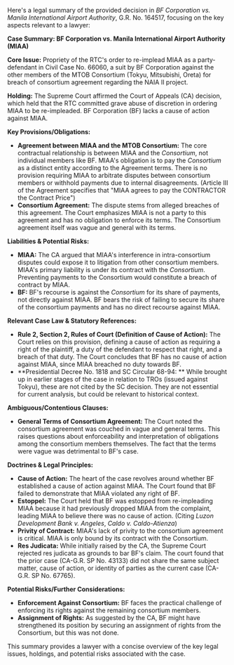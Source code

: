 Here's a legal summary of the provided decision in *BF Corporation vs. Manila International Airport Authority*, G.R. No. 164517, focusing on the key aspects relevant to a lawyer:

**Case Summary: BF Corporation vs. Manila International Airport Authority (MIAA)**

**Core Issue:** Propriety of the RTC's order to re-implead MIAA as a party-defendant in Civil Case No. 66060, a suit by BF Corporation against the other members of the MTOB Consortium (Tokyu, Mitsubishi, Oreta) for breach of consortium agreement regarding the NAIA II project.

**Holding:** The Supreme Court affirmed the Court of Appeals (CA) decision, which held that the RTC committed grave abuse of discretion in ordering MIAA to be re-impleaded. BF Corporation (BF) lacks a cause of action against MIAA.

**Key Provisions/Obligations:**

*   **Agreement between MIAA and the MTOB Consortium:** The core contractual relationship is between MIAA and the *Consortium*, not individual members like BF. MIAA's obligation is to pay the *Consortium* as a distinct entity according to the Agreement terms. There is no provision requiring MIAA to arbitrate disputes between consortium members or withhold payments due to internal disagreements. (Article III of the Agreement specifies that "MIAA agrees to pay the CONTRACTOR the Contract Price")
*   **Consortium Agreement:** The dispute stems from alleged breaches of this agreement. The Court emphasizes MIAA is not a party to this agreement and has no obligation to enforce its terms. The Consortium agreement itself was vague and general with its terms.

**Liabilities & Potential Risks:**

*   **MIAA:** The CA argued that MIAA's interference in intra-consortium disputes could expose it to litigation from other consortium members. MIAA's primary liability is under its contract with the *Consortium*. Preventing payments to the Consortium would constitute a breach of contract by MIAA.
*   **BF:** BF's recourse is against the *Consortium* for its share of payments, not directly against MIAA. BF bears the risk of failing to secure its share of the consortium payments and has no direct recourse against MIAA.

**Relevant Case Law & Statutory References:**

*   **Rule 2, Section 2, Rules of Court (Definition of Cause of Action):** The Court relies on this provision, defining a cause of action as requiring a right of the plaintiff, a duty of the defendant to respect that right, and a breach of that duty. The Court concludes that BF has no cause of action against MIAA, since MIAA breached no duty towards BF.
* **Presidential Decree No. 1818 and SC Circular 68-94: ** While brought up in earlier stages of the case in relation to TROs (issued against Tokyu), these are not cited by the SC decision. They are not essential for current analysis, but could be relevant to historical context.

**Ambiguous/Contentious Clauses:**

*   **General Terms of Consortium Agreement:** The Court noted the consortium agreement was couched in vague and general terms. This raises questions about enforceability and interpretation of obligations among the consortium members themselves. The fact that the terms were vague was detrimental to BF's case.

**Doctrines & Legal Principles:**

*   **Cause of Action:** The heart of the case revolves around whether BF established a cause of action against MIAA. The Court found that BF failed to demonstrate that MIAA violated any right of BF.
*   **Estoppel:** The Court held that BF was estopped from re-impleading MIAA because it had previously dropped MIAA from the complaint, leading MIAA to believe there was no cause of action. (Citing *Luzon Development Bank v. Angeles*, *Caldo v. Caldo-Atienza*)
*   **Privity of Contract:** MIAA's lack of privity to the consortium agreement is critical. MIAA is only bound by its contract with the Consortium.
*   **Res Judicata:** While initially raised by the CA, the Supreme Court rejected res judicata as grounds to bar BF's claim. The court found that the prior case (CA-G.R. SP No. 43133) did not share the same subject matter, cause of action, or identity of parties as the current case (CA-G.R. SP No. 67765).

**Potential Risks/Further Considerations:**

*   **Enforcement Against Consortium:** BF faces the practical challenge of enforcing its rights against the remaining consortium members.
*   **Assignment of Rights:** As suggested by the CA, BF might have strengthened its position by securing an assignment of rights from the Consortium, but this was not done.

This summary provides a lawyer with a concise overview of the key legal issues, holdings, and potential risks associated with the case.
